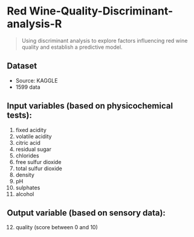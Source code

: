 # Red Wine-Quality-Discriminant-analysis-R
> Using discriminant analysis to explore factors influencing red wine quality and establish a predictive model.
## Dataset
* Source: KAGGLE
* 1599 data
## Input variables (based on physicochemical tests):
1. fixed acidity
2. volatile acidity
3. citric acid
4. residual sugar
5. chlorides
6. free sulfur dioxide
7. total sulfur dioxide
8. density
9. pH
10. sulphates
11. alcohol
## Output variable (based on sensory data):
12. quality (score between 0 and 10)

